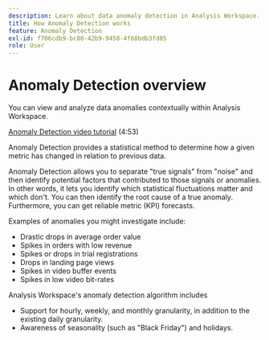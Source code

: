```yaml
---
description: Learn about data anomaly detection in Analysis Workspace.
title: How Anomaly Detection works
feature: Anomaly Detection
exl-id: f706cdb9-bc80-42b9-9450-4f68bdb3fd85
role: User
---
```

# Anomaly Detection overview

You can view and analyze data anomalies contextually within Analysis Workspace.

[Anomaly Detection video tutorial](https://experienceleague.adobe.com/docs/analytics-learn/tutorials/data-science/anomaly-detection-in-analysis-workspace.html) (4:53)

Anomaly Detection provides a statistical method to determine how a given metric has changed in relation to previous data.

Anomaly Detection allows you to separate "true signals" from "noise" and then identify potential factors that contributed to those signals or anomalies. In other words, it lets you identify which statistical fluctuations matter and which don't. You can then identify the root cause of a true anomaly. Furthermore, you can get reliable metric (KPI) forecasts.

Examples of anomalies you might investigate include:

* Drastic drops in average order value
* Spikes in orders with low revenue
* Spikes or drops in trial registrations
* Drops in landing page views
* Spikes in video buffer events
* Spikes in low video bit-rates

Analysis Workspace's anomaly detection algorithm includes

* Support for hourly, weekly, and monthly granularity, in addition to the existing daily granularity.
* Awareness of seasonality (such as "Black Friday") and holidays.
